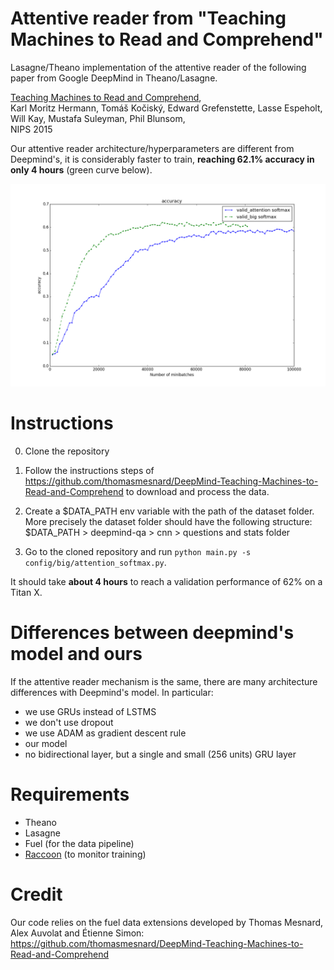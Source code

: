 # Attentive reader from "Teaching Machines to Read and Comprehend"
Lasagne/Theano implementation of the attentive reader of the following paper from Google DeepMind in Theano/Lasagne.

[Teaching Machines to Read and Comprehend](http://arxiv.org/abs/1506.03340),  
Karl Moritz Hermann, Tomáš Kočiský, Edward Grefenstette, Lasse Espeholt, Will Kay, Mustafa Suleyman, Phil Blunsom,  
NIPS 2015

Our attentive reader architecture/hyperparameters are different from Deepmind's, it is considerably faster to train, **reaching 62.1% accuracy in only 4 hours** (green curve below).

![img](https://raw.githubusercontent.com/adbrebs/rnn_reader/master/training_profile.png "Guillaume Apollinaire")

# Instructions

0) Clone the repository 

1) Follow the instructions steps of https://github.com/thomasmesnard/DeepMind-Teaching-Machines-to-Read-and-Comprehend to download and process the data. 

2) Create a $DATA_PATH env variable with the path of the dataset folder. More precisely the dataset folder should have the following structure: 
$DATA_PATH > deepmind-qa > cnn > questions and stats folder 

3) Go to the cloned repository and run ``python main.py -s config/big/attention_softmax.py``.

It should take **about 4 hours** to reach a validation performance of 62% on a Titan X.

# Differences between deepmind's model and ours
If the attentive reader mechanism is the same, there are many architecture differences with Deepmind's model. 
In particular:

- we use GRUs instead of LSTMS
- we don't use dropout
- we use ADAM as gradient descent rule
- our model
- no bidirectional layer, but a single and small (256 units) GRU layer

# Requirements

- Theano
- Lasagne
- Fuel (for the data pipeline)
- [Raccoon](https://github.com/adbrebs/raccoon) (to monitor training)

# Credit

Our code relies on the fuel data extensions developed by Thomas Mesnard, Alex Auvolat and Étienne Simon: https://github.com/thomasmesnard/DeepMind-Teaching-Machines-to-Read-and-Comprehend

